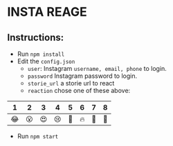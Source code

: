 # INSTA REAGE

## Instructions:

- Run `npm install`
- Edit the `config.json`
	- `user`: Instagram `username, email, phone`  to login.
	- `password` Instagram password to login.
	- `storie_url` a storie url to react
	- `reaction` chose one of these above:

| 1 | 2 | 3 | 4 | 5 | 6 | 7 | 8 |
|--|--|--|--|--|--|--|--|
| 😂 | 😮 | 😍 | 😢 | 👏 | 🔥 | 🎉 | 💯 |
- Run `npm start`
